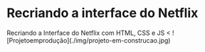 # Recriando a interface do Netflix
<p> Recriando a Interface do Netflix com HTML, CSS e JS <
![Projetoemprodução](./img/projeto-em-construcao.jpg)
